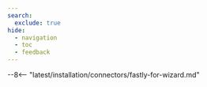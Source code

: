 ```yaml
---
search:
  exclude: true
hide:
  - navigation
  - toc
  - feedback
---
```


<meta name="robots" content="noindex, noarchive, nofollow">

--8<-- "latest/installation/connectors/fastly-for-wizard.md"
